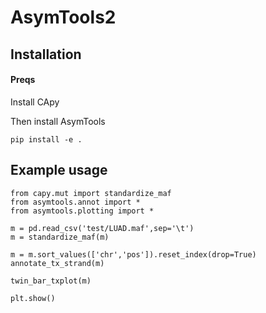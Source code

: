 # AsymTools2

## Installation

#### Preqs

Install CApy

Then install AsymTools
```
pip install -e .
```

## Example usage
```
from capy.mut import standardize_maf
from asymtools.annot import *
from asymtools.plotting import *

m = pd.read_csv('test/LUAD.maf',sep='\t')
m = standardize_maf(m)

m = m.sort_values(['chr','pos']).reset_index(drop=True)
annotate_tx_strand(m)

twin_bar_txplot(m)

plt.show()

```

